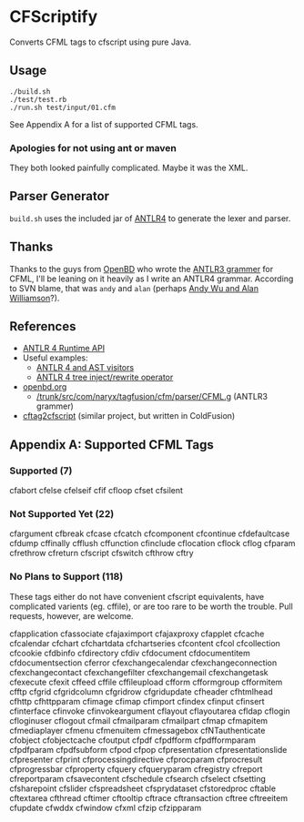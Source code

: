 CFScriptify
===========

Converts CFML tags to cfscript using pure Java.

Usage
-----

    ./build.sh
    ./test/test.rb
    ./run.sh test/input/01.cfm

See Appendix A for a list of supported CFML tags.

### Apologies for not using ant or maven

They both looked painfully complicated.  Maybe it was the XML.

Parser Generator
----------------

`build.sh` uses the included jar of [ANTLR4][7] to generate the
lexer and parser.

Thanks
------

Thanks to the guys from [OpenBD][4] who wrote the [ANTLR3 grammer][5]
for CFML, I'll be leaning on it heavily as I write an ANTLR4 grammar.
According to SVN blame, that was `andy` and `alan` (perhaps
[Andy Wu and Alan Williamson][6]?).

References
----------

* [ANTLR 4 Runtime API][1]
* Useful examples:
    * [ANTLR 4 and AST visitors][2]
    * [ANTLR 4 tree inject/rewrite operator][3]
* [openbd.org][4]
    * [/trunk/src/com/naryx/tagfusion/cfm/parser/CFML.g][5] (ANTLR3 grammer)
* [cftag2cfscript][8] (similar project, but written in ColdFusion)

Appendix A: Supported CFML Tags
-------------------------------

### Supported (7)

cfabort
cfelse
cfelseif
cfif
cfloop
cfset
cfsilent

### Not Supported Yet (22)

cfargument
cfbreak
cfcase
cfcatch
cfcomponent
cfcontinue
cfdefaultcase
cfdump
cffinally
cfflush
cffunction
cfinclude
cflocation
cflock
cflog
cfparam
cfrethrow
cfreturn
cfscript
cfswitch
cfthrow
cftry

### No Plans to Support (118)

These tags either do not have convenient cfscript equivalents, have
complicated varients (eg. cffile), or are too rare to be worth the
trouble.  Pull requests, however, are welcome.

cfapplication
cfassociate
cfajaximport
cfajaxproxy
cfapplet
cfcache
cfcalendar
cfchart
cfchartdata
cfchartseries
cfcontent
cfcol
cfcollection
cfcookie
cfdbinfo
cfdirectory
cfdiv
cfdocument
cfdocumentitem
cfdocumentsection
cferror
cfexchangecalendar
cfexchangeconnection
cfexchangecontact
cfexchangefilter
cfexchangemail
cfexchangetask
cfexecute
cfexit
cffeed
cffile
cffileupload
cfform
cfformgroup
cfformitem
cfftp
cfgrid
cfgridcolumn
cfgridrow
cfgridupdate
cfheader
cfhtmlhead
cfhttp
cfhttpparam
cfimage
cfimap
cfimport
cfindex
cfinput
cfinsert
cfinterface
cfinvoke
cfinvokeargument
cflayout
cflayoutarea
cfldap
cflogin
cfloginuser
cflogout
cfmail
cfmailparam
cfmailpart
cfmap
cfmapitem
cfmediaplayer
cfmenu
cfmenuitem
cfmessagebox
cfNTauthenticate
cfobject
cfobjectcache
cfoutput
cfpdf
cfpdfform
cfpdfformparam
cfpdfparam
cfpdfsubform
cfpod
cfpop
cfpresentation
cfpresentationslide
cfpresenter
cfprint
cfprocessingdirective
cfprocparam
cfprocresult
cfprogressbar
cfproperty
cfquery
cfqueryparam
cfregistry
cfreport
cfreportparam
cfsavecontent
cfschedule
cfsearch
cfselect
cfsetting
cfsharepoint
cfslider
cfspreadsheet
cfsprydataset
cfstoredproc
cftable
cftextarea
cfthread
cftimer
cftooltip
cftrace
cftransaction
cftree
cftreeitem
cfupdate
cfwddx
cfwindow
cfxml
cfzip
cfzipparam


[1]: http://www.antlr.org/api/Java/index.html
[2]: http://stackoverflow.com/questions/14667781/antlr-4-and-ast-visitors
[3]: http://t7263.codeinpro.us/q/515024e9e8432c0426262341
[4]: http://openbd.org/
[5]: http://websvn.openbd.org/websvn/filedetails.php?repname=OpenBD&path=%2Ftrunk%2Fsrc%2Fcom%2Fnaryx%2Ftagfusion%2Fcfm%2Fparser%2FCFML.g
[6]: http://openbd.org/about/
[7]: http://www.antlr.org/
[8]: https://github.com/pirategaspard/cftag2cfscript
